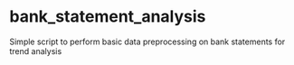 # bank_statement_analysis
Simple script to perform basic data preprocessing on bank statements for trend analysis
